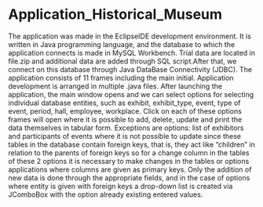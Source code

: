 # Application_Historical_Museum
The application  was made in the EclipseIDE development environment. It is written in Java programming
language, and the database to which the application connects is made in MySQL
Workbench.
Trial data are located in file.zip and additional data are added through SQL script.After that, we connect on this database
through Java DataBase Connectivity (JDBC).
The application consists of 11 frames including the main initial. Application development is
arranged in multiple .java files. After launching the application, the main window opens and we can
select options for selecting individual database entities, such as exhibit, exhibit_type,
event, type of event, period, hall, employee, workplace. Click on each of these
options frames will open where it is possible to add, delete, update and print
the data themselves in tabular form.
Exceptions are options: list of exhibitors and participants of events where
it is not possible to update since these tables in the database contain foreign keys,
that is, they act like “children” in relation to the parents of foreign keys so for a change
column in the tables of these 2 options it is necessary to make changes in the tables or options
applications where columns are given as primary keys.
Only the addition of new data is done through the appropriate fields, and in the case of options where 
entity is given with foreign keys a drop-down list is created via  JComboBox  with the option already
existing entered values.

